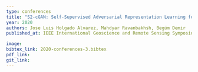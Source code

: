 ```yaml
---
type: conferences
title: "S2-cGAN: Self-Supervised Adversarial Representation Learning for Binary Change Detection in Multispectral Images"
year: 2020
authors: Jose Luis Holgado Alvarez, Mahdyar Ravanbakhsh, Begüm Demir
published_at: IEEE International Geoscience and Remote Sensing Symposium, Waikoloa, HI, USA, pp. 2515-2518, 2020

image:
bibtex_link: 2020-conferences-3.bibtex
pdf_link:
git_link:
---
```

